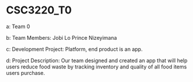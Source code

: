 # CSC3220_T0
a: Team 0

b: Team Members:
    Jobi Lo
    Prince Nizeyimana
    
c: Development Project: Platform, end product is an app.

d: Project Description: Our team designed and created an app that will help users reduce food waste by tracking inventory and quality of all food items users purchase.
